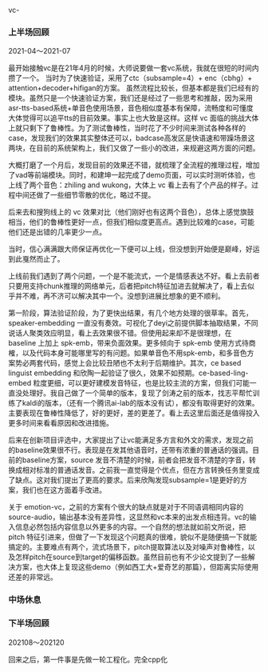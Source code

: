 vc-


### 上半场回顾

2021-04～2021-07

最开始接触vc是在21年4月的时候，大师说要做一套vc系统，我就在很短的时间内攒了一个。
当时为了快速验证，采用了ctc（subsample=4）+ enc（cbhg）+ attention+decoder+hifigan的方案。
虽然流程比较长，但基本都是我们已经有的模块。虽然只是一个快速验证方案，我们还是经过了一些思考和推敲，因为采用asr-tts-based系统+单音色使用场景，音色相似度基本有保障，流畅度和可懂度大体觉得可以追平tts的目前效果。事实上也大致是这样。这样 vc 面临的挑战大体上就只剩下了鲁棒性。为了测试鲁棒性，当时花了不少时间来测试各种各样的case，发现我们的效果其实整体还可以，badcase高发区是快语速和带躁场景这两块，在目前的系统架构上，我们又做了一些小的改进，来规避这两方面的问题。

大概打磨了一个月后，发现目前的效果还不错，就梳理了全流程的推理过程，增加了vad等前端模块。同时，和建坤一起完成了demo页面，可以实时测听体验，也上线了两个音色：zhiling and wukong，大体上 vc 看上去有了个产品的样子。过程中间还做了一些细节零散的优化，略过不提。

后来去和搜狗线上的 vc 效果对比（他们刚好也有这两个音色），总体上感觉旗鼓相当，他们的鲁棒性更好一点，但我们相似度更高点。遇到比较难的case，可能他们还是出错的几率更少一点。

当时，信心满满跟大师保证再优化一下便可以上线，但没想到开始便是巅峰，好运到此戛然而止了。

上线前我们遇到了两个问题，一个是不能流式，一个是情感表达不好。看上去前者只要用支持chunk推理的网络单元，后者把pitch特征加进去就解决了，看上去似乎并不难，再不济可以解决其中一个。没想到进展比想象的更不顺利。

第一阶段，算法验证阶段，为了更快出结果，有几个地方处理的很草率。首先，speaker-embedding 一直没有奏效。可视化了deyi之前提供脚本抽取结果，不同说话人聚类效应明显，看上去效果很不错。但使用起来却不是很理想，在 baseline 上加上 spk-emb，带来负面效果。更多倾向于 spk-emb 使用方式待商榷，以及代码本身可能哪里写的有问题。如果单音色不用spk-emb，和多音色方案势必两套代码，感觉上会比较丑陋也不太利于后期维护。其次，ce based linguist embedding 和欣陶一起验证了很久，效果不如预期。ce-based-ling-embed 粒度更细，可以更好建模发音特征，也是比较主流的方案，但我们可能一直没处理好。我自己做了一个简单的版本，复现了剑涛之前的版本，找志平帮忙训练了kaldi的版本，（还有一个腾讯ai-lab的版本没有试），都没有取得更好的效果。主要表现在鲁棒性降低了，好的更好，差的更差了。看上去这里后面还是值得投入更多时间来看看原因和改进措施。

后来在创新项目评选中，大家提出了让vc能满足多方言和外文的需求，发现之前的baseline效果很不行。表现是在发其他语音时，还带有浓重的普通话的强调。目前的baseline方案，source 发音不清楚的时候，前者会把发音不清楚的字音，转换成相对标准的普通话发音。之前我一直觉得是个优点，但在方言转换任务里变成了缺点。这对我们提出了更高的要求。后来欣陶发现subsample=1是更好的方案，我们也在这方面着手改进。

关于 emotion-vc，之前的方案有个很大的缺点就是对于不同语调相同内容的source-audio，输出基本没有差异性，这显然和vc本来的出发点相违背。vc的输入信息必然包括内容信息以外更多的内容。一个自然的想法就如前文所说，把 pitch 特征引进来，但做了一下发现这个问题真的很难，貌似不是随便搞一下就能搞定的。主要难点有两个，流式场景下，pitch提取算法以及对噪声对鲁棒性，以及怎样pitch在source到target的偏移函数。虽然目前也有不少论文提到了一些解决方案，也大体上复现这些demo（例如西工大+爱奇艺的那篇），但距离实际使用还差的非常远。

### 中场休息

### 下半场回顾
202108～202120

回来之后，第一件事是先做一轮工程化。完全cpp化

